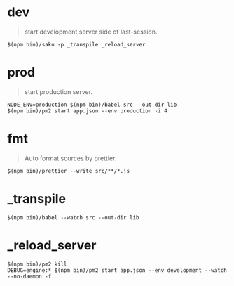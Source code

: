 # dev
> start development server side of last-session.

    $(npm bin)/saku -p _transpile _reload_server

# prod
> start production server.

    NODE_ENV=production $(npm bin)/babel src --out-dir lib
    $(npm bin)/pm2 start app.json --env production -i 4

# fmt
> Auto format sources by prettier.

    $(npm bin)/prettier --write src/**/*.js

# _transpile

    $(npm bin)/babel --watch src --out-dir lib

# _reload_server

    $(npm bin)/pm2 kill
    DEBUG=engine:* $(npm bin)/pm2 start app.json --env development --watch --no-daemon -f

